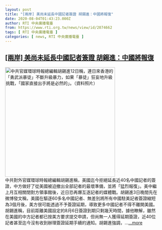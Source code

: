 ```yaml
---
layout: post
title: "[兩岸] 美尚未延長中國記者簽證 胡錫進：中國將報復"
date: 2020-08-04T01:43:23.000Z
author: RTI 中央廣播電臺
from: https://www.rti.org.tw/news/view/id/2074662
tags: [ RTI 中央廣播電臺 ]
categories: [ news, RTI 中央廣播電臺 ]
---
```

<!--1596505403000-->
[[兩岸] 美尚未延長中國記者簽證 胡錫進：中國將報復](https://www.rti.org.tw/news/view/id/2074662)
------

<div>
<img src="https://static.rti.org.tw/assets/thumbnails/2019/11/12/20191112000142M.jpg" width="360" alt="中共官媒環球時報總編輯胡錫進12日稱，連日來香港的「勇武派暴徒」不斷升級暴力，如果「暴徒」狂妄地升級挑戰，「國家直接出手將是必然的」。（資料照片）" title="中共官媒環球時報總編輯胡錫進12日稱，連日來香港的「勇武派暴徒」不斷升級暴力，如果「暴徒」狂妄地升級挑戰，「國家直接出手將是必然的」。（資料照片）"><br>中共對外官媒環球時報總編輯胡錫進稱，美國迄今拒絕延長近40名中國記者的簽證，中方做好了從美國被迫撤出全部記者的最壞準備，並將「猛烈報復」。美中繼上月互相關閉對方領事館後，近日恐再爆互逐記者的媒體戰。胡錫進3日晚間先在微博發文稱，美國在驅逐60多名中國記者、無差別將所有中國駐美記者簽證縮短為3個月後，美方很可能透過不予簽證延期，導致更多中國記者不得不離開美國。胡錫進稱，目前距離美國設定的8月6日簽證到期只剩幾天時間，據他瞭解，雖然在美國的中方記者都已按美方要求提交申請，但尚無一人獲得延期簽證，近40位記者甚至迄今沒有收到辦理簽證延期手續的通知。胡錫進強調，...<a target="_blank" href="https://www.rti.org.tw/news/view/id/2074662">...more</a>
</div>
